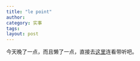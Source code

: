 ```yaml
---
title: "le point"
author:
category: 实事
tags: 
layout: post
---
```

今天晚了一点，而且懒了一点，直接去<a href="http://www.francaisblog.com.cn/node/400">这里</a>连看带听吧。

